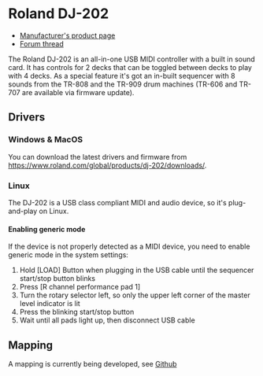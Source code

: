 # Roland DJ-202

  - [Manufacturer's product
    page](https://www.roland.com/global/products/dj-202/)
  - [Forum
    thread](https://www.mixxx.org/forums/viewtopic.php?f=7&t=11664#p37423)

The Roland DJ-202 is an all-in-one USB MIDI controller with a built in
sound card. It has controls for 2 decks that can be toggled between
decks to play with 4 decks. As a special feature it's got an in-built
sequencer with 8 sounds from the TR-808 and the TR-909 drum machines
(TR-606 and TR-707 are available via firmware update).

## Drivers

### Windows & MacOS

You can download the latest drivers and firmware from
<https://www.roland.com/global/products/dj-202/downloads/>.

### Linux

The DJ-202 is a USB class compliant MIDI and audio device, so it's
plug-and-play on Linux.

#### Enabling generic mode

If the device is not properly detected as a MIDI device, you need to
enable generic mode in the system settings:

1.  Hold \[LOAD\] Button when plugging in the USB cable until the
    sequencer start/stop button blinks
2.  Press \[R channel performance pad 1\]
3.  Turn the rotary selector left, so only the upper left corner of the
    master level indicator is lit
4.  Press the blinking start/stop button
5.  Wait until all pads light up, then disconnect USB cable

## Mapping

A mapping is currently being developed, see
[Github](https://github.com/Lykos153/mixxx/tree/Mapping-DJ-202)
